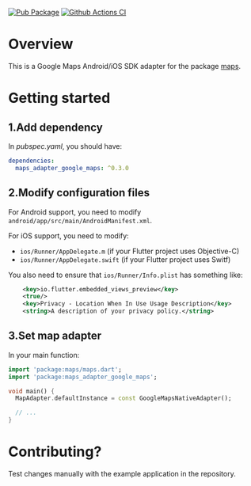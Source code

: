 [![Pub Package](https://img.shields.io/pub/v/maps_adapter_google_maps.svg)](https://pub.dev/packages/maps_adapter_google_maps)
[![Github Actions CI](https://github.com/dint-dev/maps/workflows/Dart%20CI/badge.svg)](https://github.com/dint-dev/maps/actions?query=workflow%3A%22Dart+CI%22)

# Overview
This is a Google Maps Android/iOS SDK adapter for the package [maps](https://pub.dev/packages/maps).

# Getting started
## 1.Add dependency
In _pubspec.yaml_, you should have:
```yaml
dependencies:
  maps_adapter_google_maps: ^0.3.0
```

## 2.Modify configuration files
For Android support, you need to modify `android/app/src/main/AndroidManifest.xml`.

For iOS support, you need to modify:
  * `ios/Runner/AppDelegate.m` (if your Flutter project uses Objective-C)
  * `ios/Runner/AppDelegate.swift` (if your Flutter project uses Switf)

You also need to ensure that `ios/Runner/Info.plist` has something like:
```xml
	<key>io.flutter.embedded_views_preview</key>
	<true/>
	<key>Privacy - Location When In Use Usage Description</key>
	<string>A description of your privacy policy.</string>
```

## 3.Set map adapter
In your main function:
```dart
import 'package:maps/maps.dart';
import 'package:maps_adapter_google_maps';

void main() {
  MapAdapter.defaultInstance = const GoogleMapsNativeAdapter();

  // ...
}
```

# Contributing?

Test changes manually with the example application in the repository.
